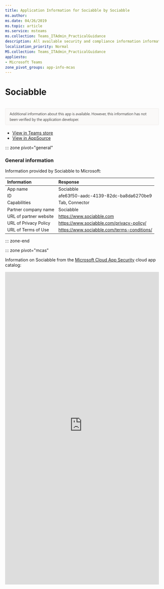 ```yaml
---
title: Application Information for Sociabble by Sociabble
ms.author: 
ms.date: 04/26/2019
ms.topic: article
ms.service: msteams
ms.collection: Teams_ITAdmin_PracticalGuidance
description: All available security and compliance information information for Sociabble, its data handling policies, its Microsoft Cloud App Security app catalog information, and security/compliance information in the CSA STAR registry.
localization_priority: Normal
MS.collection: Teams_ITAdmin_PracticalGuidance
appliesto:
- Microsoft Teams
zone_pivot_groups: app-info-mcas
---
```

# Sociabble

<br/><img alt="Non-attested image" src="./images/unattested.png" width="650"/>

* <a href="https://teams.microsoft.com/l/app/afe63f50-aadc-4139-82dc-ba8da6270be9" target="_blank">View in Teams store</a>
* <a href="https://appsource.microsoft.com/en-us/product/office/WA104381258" target="_blank">View in AppSource</a>

::: zone pivot="general"

### General information

Information provided by Sociabble to Microsoft:

| **Information** | **Response** |
|:----------------|:-------------|
| App name | Sociabble |
| ID | afe63f50-aadc-4139-82dc-ba8da6270be9 |
| Capabilities | Tab, Connector |
| Partner company name | Sociabble |
| URL of partner website | <https://www.sociabble.com> |
| URL of Privacy Policy | <https://www.sociabble.com/privacy-policy/> |
| URL of Terms of Use | <https://www.sociabble.com/terms-conditions/> |

::: zone-end


::: zone pivot="mcas"

Information on Sociabble from the [Microsoft Cloud App Security](https://www.microsoft.com/en-us/enterprise-mobility-security/cloud-app-security) cloud app catalog:

<iframe height='1020' title='Microsoft Cloud App Security Information' src='https://3ca685143b5b46b4b0e5266dadf2e97c.codepen.website/#/dashboard/28361' frameborder='no'  style='width: 100%;'>

<a href="https://3ca685143b5b46b4b0e5266dadf2e97c.codepen.website/#/dashboard/28361" target="_blank">View in a new tab</a>

::: zone-end

